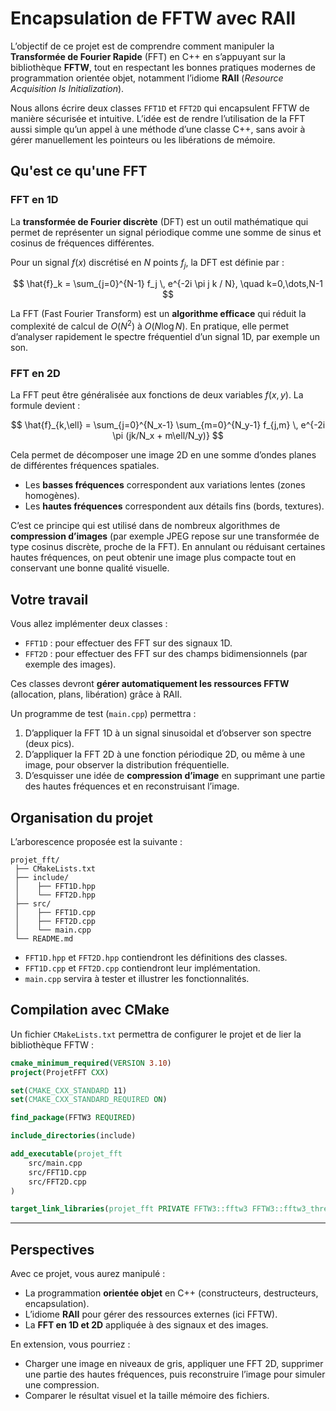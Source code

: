 # Encapsulation de FFTW avec RAII

L’objectif de ce projet est de comprendre comment manipuler la **Transformée de Fourier Rapide** (FFT) en C++ en s’appuyant sur la bibliothèque **FFTW**, tout en respectant les bonnes pratiques modernes de programmation orientée objet, notamment l’idiome **RAII** (*Resource Acquisition Is Initialization*).

Nous allons écrire deux classes `FFT1D` et `FFT2D` qui encapsulent FFTW de manière sécurisée et intuitive. L’idée est de rendre l’utilisation de la FFT aussi simple qu’un appel à une méthode d’une classe C++, sans avoir à gérer manuellement les pointeurs ou les libérations de mémoire.


## Qu'est ce qu'une FFT

### FFT en 1D

La **transformée de Fourier discrète** (DFT) est un outil mathématique qui permet de représenter un signal périodique comme une somme de sinus et cosinus de fréquences différentes.

Pour un signal $f(x)$ discrétisé en $N$ points $f_j$, la DFT est définie par :

$$
\hat{f}_k = \sum_{j=0}^{N-1} f_j \, e^{-2i \pi j k / N}, \quad k=0,\dots,N-1
$$

La FFT (Fast Fourier Transform) est un **algorithme efficace** qui réduit la complexité de calcul de $O(N^2)$ à $O(N \log N)$.
En pratique, elle permet d’analyser rapidement le spectre fréquentiel d’un signal 1D, par exemple un son.



### FFT en 2D

La FFT peut être généralisée aux fonctions de deux variables $f(x,y)$. La formule devient :

$$
\hat{f}_{k,\ell} = \sum_{j=0}^{N_x-1} \sum_{m=0}^{N_y-1} f_{j,m} \, e^{-2i \pi (jk/N_x + m\ell/N_y)}
$$

Cela permet de décomposer une image 2D en une somme d’ondes planes de différentes fréquences spatiales.

* Les **basses fréquences** correspondent aux variations lentes (zones homogènes).
* Les **hautes fréquences** correspondent aux détails fins (bords, textures).

C’est ce principe qui est utilisé dans de nombreux algorithmes de **compression d’images** (par exemple JPEG repose sur une transformée de type cosinus discrète, proche de la FFT). En annulant ou réduisant certaines hautes fréquences, on peut obtenir une image plus compacte tout en conservant une bonne qualité visuelle.


## Votre travail

Vous allez implémenter deux classes :

* `FFT1D` : pour effectuer des FFT sur des signaux 1D.
* `FFT2D` : pour effectuer des FFT sur des champs bidimensionnels (par exemple des images).

Ces classes devront **gérer automatiquement les ressources FFTW** (allocation, plans, libération) grâce à RAII.

Un programme de test (`main.cpp`) permettra :

1. D’appliquer la FFT 1D à un signal sinusoidal et d’observer son spectre (deux pics).
2. D’appliquer la FFT 2D à une fonction périodique 2D, ou même à une image, pour observer la distribution fréquentielle.
3. D’esquisser une idée de **compression d’image** en supprimant une partie des hautes fréquences et en reconstruisant l’image.


## Organisation du projet

L’arborescence proposée est la suivante :

```
projet_fft/
 ├── CMakeLists.txt
 ├── include/
 │    ├── FFT1D.hpp
 │    └── FFT2D.hpp
 ├── src/
 │    ├── FFT1D.cpp
 │    ├── FFT2D.cpp
 │    └── main.cpp
 └── README.md
```

* `FFT1D.hpp` et `FFT2D.hpp` contiendront les définitions des classes.
* `FFT1D.cpp` et `FFT2D.cpp` contiendront leur implémentation.
* `main.cpp` servira à tester et illustrer les fonctionnalités.


## Compilation avec CMake

Un fichier `CMakeLists.txt` permettra de configurer le projet et de lier la bibliothèque FFTW :

```cmake
cmake_minimum_required(VERSION 3.10)
project(ProjetFFT CXX)

set(CMAKE_CXX_STANDARD 11)
set(CMAKE_CXX_STANDARD_REQUIRED ON)

find_package(FFTW3 REQUIRED)

include_directories(include)

add_executable(projet_fft
    src/main.cpp
    src/FFT1D.cpp
    src/FFT2D.cpp
)

target_link_libraries(projet_fft PRIVATE FFTW3::fftw3 FFTW3::fftw3_threads)
```

---

## Perspectives

Avec ce projet, vous aurez manipulé :

* La programmation **orientée objet** en C++ (constructeurs, destructeurs, encapsulation).
* L’idiome **RAII** pour gérer des ressources externes (ici FFTW).
* La **FFT en 1D et 2D** appliquée à des signaux et des images.

En extension, vous pourriez :

* Charger une image en niveaux de gris, appliquer une FFT 2D, supprimer une partie des hautes fréquences, puis reconstruire l’image pour simuler une compression.
* Comparer le résultat visuel et la taille mémoire des fichiers.
